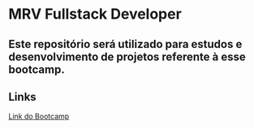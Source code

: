 # MRV Fullstack Developer

## Este repositório será utilizado para estudos e desenvolvimento de projetos referente à esse bootcamp.

## Links 

[Link do Bootcamp](https://web.dio.me/track/mrv-fullstack-developer?tab=path)